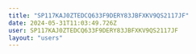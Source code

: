 ```yaml
---
title: "SP117KAJ0ZTEDCQ633F9DERY83JBFXKV9QS2117JF"
date: 2024-05-31T11:03:49.726Z
user: SP117KAJ0ZTEDCQ633F9DERY83JBFXKV9QS2117JF
layout: "users"
---
```

    